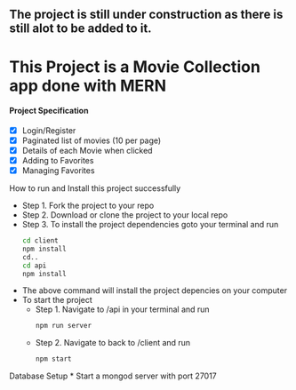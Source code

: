 ## The project is still under construction as there is still alot to be added to it.
# This Project is a Movie Collection app done with MERN


#### Project Specification
- [x] Login/Register
- [x] Paginated list of movies (10 per page)
- [x] Details of each Movie when clicked
- [x] Adding to Favorites
- [x] Managing Favorites

How to run and Install this project successfully

* Step 1. Fork the project to your repo
* Step 2. Download or clone the project to your local repo
* Step 3. To install the project dependencies goto your terminal and run
    ```sh
    cd client
    npm install
    cd..
    cd api
    npm install
    ```
* The above command will install the project depencies on your computer
* To start the project 
    * Step 1. Navigate to /api in your terminal  and run 
        ```sh
        npm run server
        ```
    * Step 2. Navigate to back to /client and run 
        ```sh
        npm start
        ```
Database Setup
    * Start a mongod server with port 27017
